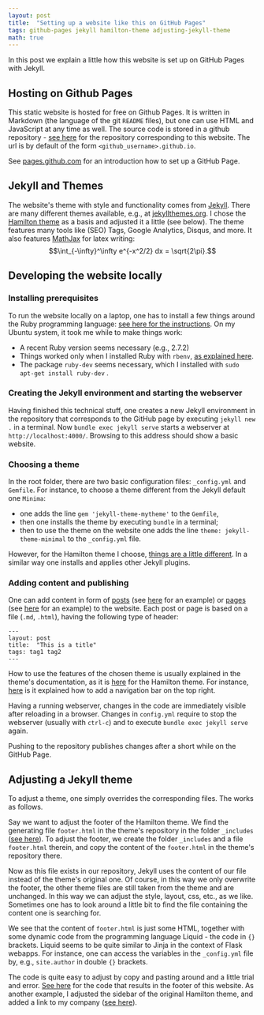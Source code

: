 ```yaml
---
layout: post
title:  "Setting up a website like this on GitHub Pages"
tags: github-pages jekyll hamilton-theme adjusting-jekyll-theme
math: true
---
```


In this post we explain a little how this website is set up on GitHub Pages with Jekyll.

## Hosting on Github Pages
This static website is hosted for free on Github Pages. It is written in Markdown (the language of the git `README` files), but one can use HTML and JavaScript at any time as well. 
The source code is stored in a github repository - [see here](https://github.com/zoowirt/zoowirt.github.io) for the repository corresponding to this website. 
The url is by default of the form `<github_username>.github.io`.

See [pages.github.com](https://pages.github.com/) for an introduction how to set up a GitHub Page.

## Jekyll and Themes
The website's theme with style and functionality comes from [Jekyll](https://jekyllrb.com/). 
There are many different themes available, e.g., at [jekyllthemes.org](http://jekyllthemes.org/). I chose the [Hamilton theme](https://github.com/ngzhio/jekyll-theme-hamilton) as a basis and adjusted it a little (see below).
The theme features many tools like (SEO) Tags, Google Analytics, Disqus, and more. It also features [MathJax](https://www.mathjax.org/) for latex writing: 
$$\int_{-\infty}^\infty e^{-x^2/2} dx = \sqrt{2\pi}.$$

## Developing the website locally

### Installing prerequisites
To run the website locally on a laptop, one has to install a few things around the Ruby programming language: [see here for the instructions](https://jekyllrb.com/docs/). On my Ubuntu system, it took me while to make things work:
* A recent Ruby version seems necessary (e.g., 2.7.2)
* Things worked only when I installed Ruby with `rbenv`, [as explained here](https://www.techiediaries.com/install-ruby-2-7-rails-6-ubuntu-20-04/).
* The package `ruby-dev` seems necessary, which I installed with `sudo apt-get install ruby-dev` .

### Creating the Jekyll environment and starting the webserver
Having finished this technical stuff, one creates a new Jekyll environment in the repository that corresponds to the GitHub page by executing `jekyll new .`  in a terminal.
Now `bundle exec jekyll serve` starts a webserver at `http://localhost:4000/`. Browsing to this address should show a basic website.

### Choosing a theme
In the root folder, there are two basic configuration files: `_config.yml` and `Gemfile`. For instance, to choose a theme different from the Jekyll default one `Minima`:
* one adds the line `gem 'jekyll-theme-mytheme'` to the `Gemfile`,
* then one installs the theme by executing `bundle` in a terminal;
* then to use the theme on the website one adds the line `theme: jekyll-theme-minimal` to the `_config.yml` file.

However, for the Hamilton theme I choose, [things are a little different](https://github.com/ngzhio/jekyll-theme-hamilton#installation).
In a similar way one installs and applies other Jekyll plugins.

### Adding content and publishing
One can add content in form of [posts](https://jekyllrb.com/docs/posts/) (see [here](https://raw.githubusercontent.com/zoowirt/zoowirt.github.io/master/_posts/2021-03-04-tutorial-how-to-setup-a-python-project.md) for an example) or [pages](https://jekyllrb.com/docs/pages/) (see [here](https://raw.githubusercontent.com/zoowirt/zoowirt.github.io/master/tutorials.md) for an example) to the website. 
Each post or page is based on a file (`.md`, `.html`), having the following type of header:
```
---
layout: post
title:  "This is a title"
tags: tag1 tag2
---
```
How to use the features of the chosen theme is usually explained in the theme's documentation, as it is [here](https://github.com/ngzhio/jekyll-theme-hamilton) for the Hamilton theme. For instance, [here](https://github.com/ngzhio/jekyll-theme-hamilton#navigation) is it explained how to add a navigation bar on the top right.

Having a running webserver, changes in the code are immediately visible after reloading in a browser. Changes in `config.yml` require to stop the webserver (usually with `ctrl-c`) and to execute `bundle exec jekyll serve` again.

Pushing to the repository publishes changes after a short while on the GitHub Page.

## Adjusting a Jekyll theme
To adjust a theme, one simply overrides the corresponding files. The works as follows. 

Say we want to adjust the footer of the Hamilton theme. We find the generating file `footer.html` in the theme's repository in the folder `_includes` ([see here](https://github.com/ngzhio/jekyll-theme-hamilton/tree/master/_includes)).
To adjust the footer, we create the folder `_includes` and a file `footer.html` therein, and copy the content of the `footer.html` in the theme's repository there. 

Now as this file exists in our repository, Jekyll uses the content of our file instead of the theme's original one. Of course, in this way we only overwrite the footer, the other theme files are still taken from the theme and are unchanged.
In this way we can adjust the style, layout, css, etc., as we like. Sometimes one has to look around a little bit to find the file containing the content one is searching for. 

We see that the content of `footer.html` is just some HTML, together with some dynamic code from the programming language Liquid - the code in `{}` brackets. Liquid seems to be quite similar to Jinja in the context of Flask webapps. For instance, one can access the variables in the `_config.yml` file by, e.g., `site.author` in double `{}` brackets.

The code is quite easy to adjust by copy and pasting around and a little trial and error. [See here](https://github.com/zoowirt/zoowirt.github.io/blob/master/_includes/footer.html) for the code that results in the footer of this website.
As another example, I adjusted the sidebar of the original Hamilton theme, and added a link to my company ([see here](https://github.com/zoowirt/zoowirt.github.io/blob/master/_includes/sidebar.html)).

